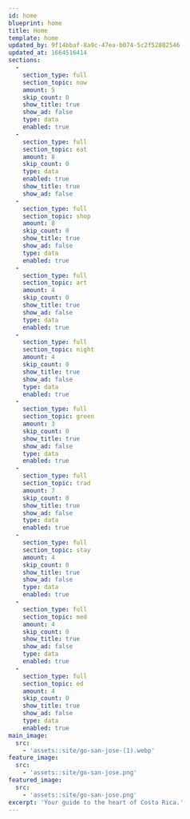 ```yaml
---
id: home
blueprint: home
title: Home
template: home
updated_by: 9f14bbaf-8a9c-47ea-b074-5c2f52882546
updated_at: 1664516414
sections:
  -
    section_type: full
    section_topic: now
    amount: 5
    skip_count: 0
    show_title: true
    show_ad: false
    type: data
    enabled: true
  -
    section_type: full
    section_topic: eat
    amount: 8
    skip_count: 0
    type: data
    enabled: true
    show_title: true
    show_ad: false
  -
    section_type: full
    section_topic: shop
    amount: 8
    skip_count: 0
    show_title: true
    show_ad: false
    type: data
    enabled: true
  -
    section_type: full
    section_topic: art
    amount: 4
    skip_count: 0
    show_title: true
    show_ad: false
    type: data
    enabled: true
  -
    section_type: full
    section_topic: night
    amount: 4
    skip_count: 0
    show_title: true
    show_ad: false
    type: data
    enabled: true
  -
    section_type: full
    section_topic: green
    amount: 3
    skip_count: 0
    show_title: true
    show_ad: false
    type: data
    enabled: true
  -
    section_type: full
    section_topic: trad
    amount: 7
    skip_count: 0
    show_title: true
    show_ad: false
    type: data
    enabled: true
  -
    section_type: full
    section_topic: stay
    amount: 4
    skip_count: 0
    show_title: true
    show_ad: false
    type: data
    enabled: true
  -
    section_type: full
    section_topic: med
    amount: 4
    skip_count: 0
    show_title: true
    show_ad: false
    type: data
    enabled: true
  -
    section_type: full
    section_topic: ed
    amount: 4
    skip_count: 0
    show_title: true
    show_ad: false
    type: data
    enabled: true
main_image:
  src:
    - 'assets::site/go-san-jose-(1).webp'
feature_image:
  src:
    - 'assets::site/go-san-jose.png'
featured_image:
  src:
    - 'assets::site/go-san-jose.png'
excerpt: 'Your guide to the heart of Costa Rica.'
---
```

